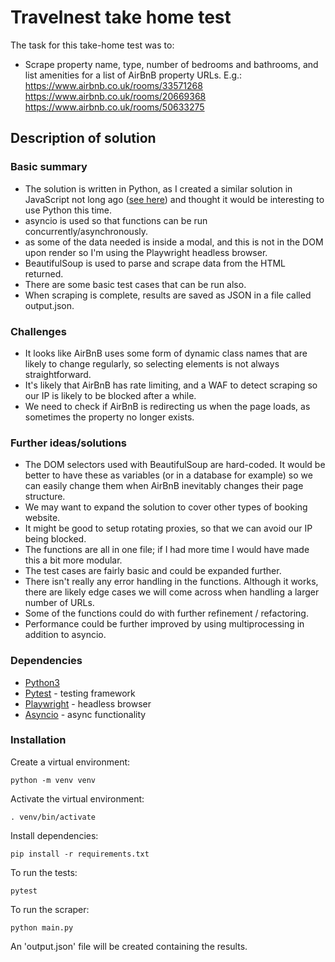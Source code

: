
# Travelnest take home test
The task for this take-home test was to:
* Scrape property name, type, number of bedrooms and bathrooms, and list amenities for a list of AirBnB property URLs.
E.g.:
https://www.airbnb.co.uk/rooms/33571268
https://www.airbnb.co.uk/rooms/20669368
https://www.airbnb.co.uk/rooms/50633275 

## Description of solution
### Basic summary
* The solution is written in Python, as I created a similar solution in JavaScript not long ago ([see here](https://github.com/luke-pomeroy/adimo-test)) and thought it would be interesting to use Python this time.
* asyncio is used so that functions can be run concurrently/asynchronously.
* as some of the data needed is inside a modal, and this is not in the DOM upon render so I'm using the Playwright headless browser.
* BeautifulSoup is used to parse and scrape data from the HTML returned.
* There are some basic test cases that can be run also.
* When scraping is complete, results are saved as JSON in a file called output.json.
### Challenges
* It looks like AirBnB uses some form of dynamic class names that are likely to change regularly, so selecting elements is not always straightforward.
* It's likely that AirBnB has rate limiting, and a WAF to detect scraping so our IP is likely to be blocked after a while.
* We need to check if AirBnB is redirecting us when the page loads, as sometimes the property no longer exists.
### Further ideas/solutions
* The DOM selectors used with BeautifulSoup are hard-coded. It would be better to have these as variables (or in a database for example) so we can easily change them when AirBnB inevitably changes their page structure.
* We may want to expand the solution to cover other types of booking website.
* It might be good to setup rotating proxies, so that we can avoid our IP being blocked. 
* The functions are all in one file; if I had more time I would have made this a bit more modular.
* The test cases are fairly basic and could be expanded further.
* There isn't really any error handling in the functions. Although it works, there are likely edge cases we will come across when handling a larger number of URLs.
* Some of the functions could do with further refinement / refactoring.
* Performance could be further improved by using multiprocessing in addition to asyncio.

### Dependencies
* [Python3](https://www.python.org/)
* [Pytest](https://docs.pytest.org/) - testing framework
* [Playwright](https://playwright.dev/) - headless browser
* [Asyncio](https://docs.python.org/3/library/asyncio.html) - async functionality
### Installation
Create a virtual environment:
```
python -m venv venv
```
Activate the virtual environment:
```
. venv/bin/activate
```
Install dependencies:
```
pip install -r requirements.txt 
```
To run the tests:
```
pytest
```
To run the scraper:
```
python main.py
```
An 'output.json' file will be created containing the results.
